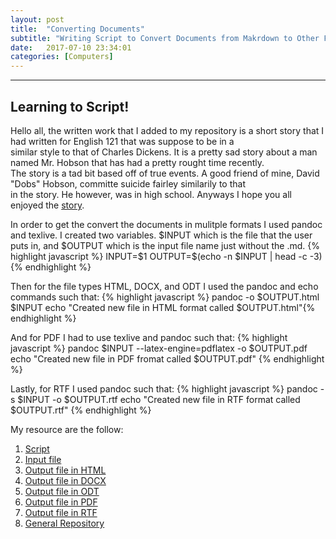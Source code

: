 ```yaml
---
layout: post
title:  "Converting Documents"
subtitle: "Writing Script to Convert Documents from Makrdown to Other Formats"
date:   2017-07-10 23:34:01
categories: [Computers]
---
```


___

## Learning to Script!

Hello all, the written work that I added to my repository is a short story that I had written for English 121 that was suppose to be in a  
similar style to that of Charles Dickens. It is a pretty sad story about a man named Mr. Hobson that has had a pretty rought time recently.  
The story is a tad bit based off of true events. A good friend of mine, David "Dobs" Hobson, committe suicide fairley similarily to that  
in the story. He however, was in high school. Anyways I hope you all enjoyed the [story](https://github.com/jawitzke/jawitzke-convert-documents/blob/master/story.md).  


In order to get the convert the documents in mulitple formats I used pandoc and texlive. I created two variables. $INPUT which is the file
that the user puts in, and $OUTPUT which is the input file name just without the .md. 
{% highlight javascript %} INPUT=$1
OUTPUT=$(echo -n $INPUT | head -c -3) {% endhighlight %}

Then for the file types HTML, DOCX, and ODT I used the pandoc and echo commands such that:
{% highlight javascript %} pandoc -o $OUTPUT.html $INPUT
echo "Created new file in HTML format called $OUTPUT.html"{% endhighlight %}

And for PDF I had to use texlive and pandoc such that:
{% highlight javascript %} pandoc $INPUT --latex-engine=pdflatex -o $OUTPUT.pdf
echo "Created new file in PDF fromat called $OUTPUT.pdf" {% endhighlight %}

Lastly, for RTF I used pandoc such that:
{% highlight javascript %} pandoc -s $INPUT -o $OUTPUT.rtf
echo "Created new file in RTF format called $OUTPUT.rtf" {% endhighlight %}

My resource are the follow:
1. [Script](https://github.com/jawitzke/jawitzke-convert-documents/blob/master/jawitzke-convert-docs.sh)
2. [Input file](https://github.com/jawitzke/jawitzke-convert-documents/blob/master/story.md)
3. [Output file in HTML](https://github.com/jawitzke/jawitzke-convert-documents/blob/master/story.html)
4. [Output file in DOCX](https://github.com/jawitzke/jawitzke-convert-documents/blob/master/story.docx)
5. [Output file in ODT](https://github.com/jawitzke/jawitzke-convert-documents/blob/master/story.odt)
6. [Output file in PDF](https://github.com/jawitzke/jawitzke-convert-documents/blob/master/story.pdf)
7. [Output file in RTF](https://github.com/jawitzke/jawitzke-convert-documents/blob/master/story.rtf)
8. [General Repository](https://github.com/jawitzke/jawitzke-convert-documents)






<div>
	  <p>
     <script>
						var week_days = new Array(8);
								week_days[1] = "Sunday";
								week_days[2] = "Monday";
								week_days[3] = "Tuesday";
								week_days[4] = "Wednesday";
								week_days[5] = "Thursday";
								week_days[6] = "Friday";
								week_days[7] = "Saturday";
								
						var month_array = new Array(13);
								month_array[1] = "January";
								month_array[2] = "February";
								month_array[3] = "March";
								month_array[4] = "April";
								month_array[5] = "May";
								month_array[6] = "June";
								month_array[7] = "July";
								month_array[8] = "August";
								month_array[9] = "September";
								month_array[10] = "October";
								month_array[11] = "November";
								month_array[12] = "December";
								
						var date_obj = new 	Date(document.lastModified)
						var curr_day = week_days[date_obj.getDay() + 1]
						var curr_month = month_array[date_obj.getMonth() + 1]
						var curr_date = date_obj.getDate()
						var curr_year = date_obj.getYear()	
							if (curr_year < 2000)
								curr_year+=1900
								document.write("Last updated on" + " " + curr_day + ", " 
								+ curr_month + " " + curr_date + " " + curr_year)
					  </script>
           </p>
      </div>
